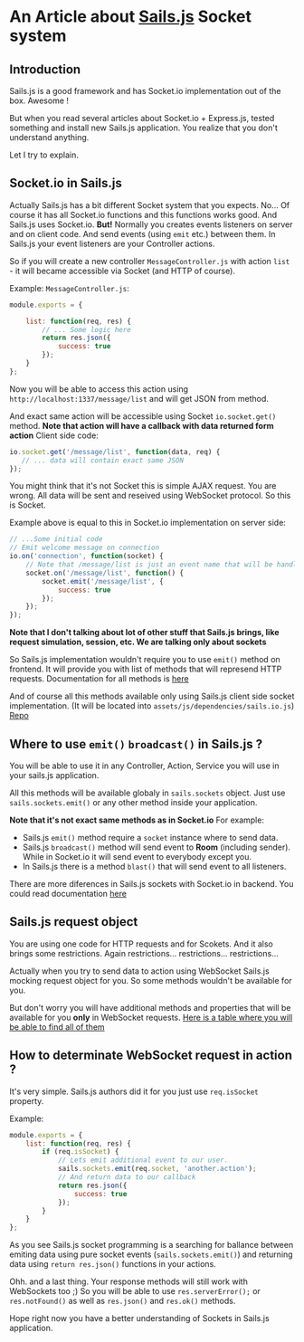 # An Article about [Sails.js](http://sailsjs.org) Socket system

## Introduction
Sails.js is a good framework and has Socket.io implementation out of the box. Awesome !

But when you read several articles about Socket.io + Express.js, tested something and install new Sails.js application. You realize that you don't understand anything. 

Let I try to explain.

## Socket.io in Sails.js
Actually Sails.js has a bit different Socket system that you expects. 
No... Of course it has all Socket.io functions and this functions works good. And Sails.js uses Socket.io.
**But!**
Normally you creates events listeners on server and on client code. And send events (using `emit` etc.) between them. In Sails.js your event listeners are your Controller actions.

So if you will create a new controller `MessageController.js` with action `list` - it will became accessible via Socket (and HTTP of course).

Example: 
`MessageController.js`: 

```javascript
module.exports = {

    list: function(req, res) {
        // ... Some logic here
        return res.json({
            success: true
        });
    }
};
```

Now you will be able to access this action using `http://localhost:1337/message/list` and will get JSON from method.

And exact same action will be accessible using Socket `io.socket.get()` method.
**Note that action will have a callback with data returned form action**
Client side code:
```javascript
io.socket.get('/message/list', function(data, req) {
   // ... data will contain exact same JSON
});
```

You might think that it's not Socket this is simple AJAX request. You are wrong. All data will be sent and reseived using WebSocket protocol. So this is Socket.

Example above is equal to this in Socket.io implementation on server side:
```javascript
// ...Some initial code
// Emit welcome message on connection
io.on('connection', function(socket) {
    // Note that /message/list is just an event name that will be handled.
    socket.on('/message/list', function() {
        socket.emit('/message/list', {
            success: true
        });
    });
});
```

**Note that I don't talking about lot of other stuff that Sails.js brings, like request simulation, session, etc. We are talking only about sockets**

So Sails.js implementation wouldn't require you to use `emit()` method on frontend. It will provide you with list of methods that will represend HTTP requests. Documentation for all methods is [here](http://sailsjs.org/documentation/reference/web-sockets/socket-client)

And of course all this methods available only using Sails.js client side socket implementation. (It will be located into `assets/js/dependencies/sails.io.js`) [Repo](https://github.com/balderdashy/sails.io.js)

## Where to use `emit()` `broadcast()` in Sails.js ?
You will be able to use it in any Controller, Action, Service you will use in your sails.js application. 

All this methods will be available globaly in `sails.sockets` object. Just use `sails.sockets.emit()` or any other method inside your application.

**Note that it's not exact same methods as in Socket.io**
For example:
- Sails.js `emit()` method require a `socket` instance where to send data.
- Sails.js `broadcast()` method will send event to **Room** (including sender). While in Socket.io it will send event to everybody except you.
- In Sails.js there is a method `blast()` that will send event to all listeners.

There are more diferences in Sails.js sockets with Socket.io in backend. You could read documentation [here](http://sailsjs.org/documentation/reference/web-sockets/sails-sockets)

## Sails.js request object
You are using one code for HTTP requests and for Scokets. And it also brings some restrictions. Again restrictions... restrictions... restrictions...

Actually when you try to send data to action using WebSocket Sails.js mocking request object for you. So some methods wouldn't be available for you. 

But don't worry you will have additional methods and properties that will be available for you **only** in WebSocket requests. 
[Here is a table where you will be able to find all of them](http://sailsjs.org/documentation/reference/request-req)

## How to determinate WebSocket request in action ?

It's very simple. Sails.js authors did it for you just use `req.isSocket` property.

Example:
```javascript
module.exports = {
    list: function(req, res) {
        if (req.isSocket) {
            // Lets emit additional event to our user.
            sails.sockets.emit(req.socket, 'another.action');
            // And return data to our callback
            return res.json({
                success: true
            });
        }
    }
};
```

As you see Sails.js socket programming is a searching for ballance between emiting data using pure socket events (`sails.sockets.emit()`) and returning data using `return res.json()` functions in your actions.

Ohh. and a last thing.
Your response methods will still work with WebSockets too ;)
So you will be able to use `res.serverError();` or `res.notFound()` as well as `res.json()` and `res.ok()` methods.

Hope right now you have a better understanding of Sockets in Sails.js application.
